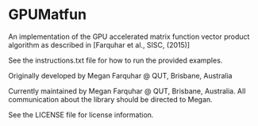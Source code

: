 # GPUMatfun
An implementation of the GPU accelerated matrix function vector product algorithm as described in [Farquhar et al., SISC, (2015)]

See the instructions.txt file for how to run the provided examples.

Originally developed by Megan Farquhar @ QUT, Brisbane, Australia

Currently maintained by Megan Farquhar @ QUT, Brisbane, Australia. All communication about the library should be directed to Megan.

See the LICENSE file for license information.

